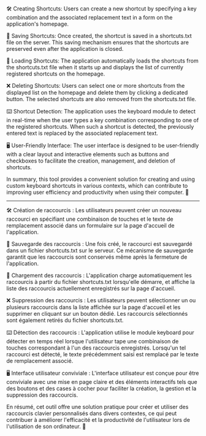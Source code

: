 🛠️ Creating Shortcuts: Users can create a new shortcut by specifying a key combination and the associated replacement text in a form on the application's homepage.

💾 Saving Shortcuts: Once created, the shortcut is saved in a shortcuts.txt file on the server. This saving mechanism ensures that the shortcuts are preserved even after the application is closed.

🔄 Loading Shortcuts: The application automatically loads the shortcuts from the shortcuts.txt file when it starts up and displays the list of currently registered shortcuts on the homepage.

❌ Deleting Shortcuts: Users can select one or more shortcuts from the displayed list on the homepage and delete them by clicking a dedicated button. The selected shortcuts are also removed from the shortcuts.txt file.

⌨️ Shortcut Detection: The application uses the keyboard module to detect in real-time when the user types a key combination corresponding to one of the registered shortcuts. When such a shortcut is detected, the previously entered text is replaced by the associated replacement text.

🖥️ User-Friendly Interface: The user interface is designed to be user-friendly with a clear layout and interactive elements such as buttons and checkboxes to facilitate the creation, management, and deletion of shortcuts.

In summary, this tool provides a convenient solution for creating and using custom keyboard shortcuts in various contexts, which can contribute to improving user efficiency and productivity when using their computer. 🚀

_____________________________________________________

🛠️ Création de raccourcis : Les utilisateurs peuvent créer un nouveau raccourci en spécifiant une combinaison de touches et le texte de remplacement associé dans un formulaire sur la page d'accueil de l'application.

💾 Sauvegarde des raccourcis : Une fois créé, le raccourci est sauvegardé dans un fichier shortcuts.txt sur le serveur. Ce mécanisme de sauvegarde garantit que les raccourcis sont conservés même après la fermeture de l'application.

🔄 Chargement des raccourcis : L'application charge automatiquement les raccourcis à partir du fichier shortcuts.txt lorsqu'elle démarre, et affiche la liste des raccourcis actuellement enregistrés sur la page d'accueil.

❌ Suppression des raccourcis : Les utilisateurs peuvent sélectionner un ou plusieurs raccourcis dans la liste affichée sur la page d'accueil et les supprimer en cliquant sur un bouton dédié. Les raccourcis sélectionnés sont également retirés du fichier shortcuts.txt.

⌨️ Détection des raccourcis : L'application utilise le module keyboard pour détecter en temps réel lorsque l'utilisateur tape une combinaison de touches correspondant à l'un des raccourcis enregistrés. Lorsqu'un tel raccourci est détecté, le texte précédemment saisi est remplacé par le texte de remplacement associé.

🖥️ Interface utilisateur conviviale : L'interface utilisateur est conçue pour être conviviale avec une mise en page claire et des éléments interactifs tels que des boutons et des cases à cocher pour faciliter la création, la gestion et la suppression des raccourcis.

En résumé, cet outil offre une solution pratique pour créer et utiliser des raccourcis clavier personnalisés dans divers contextes, ce qui peut contribuer à améliorer l'efficacité et la productivité de l'utilisateur lors de l'utilisation de son ordinateur. 🚀
